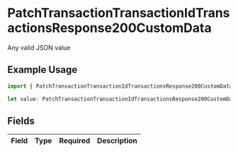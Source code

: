 # PatchTransactionTransactionIdTransactionsResponse200CustomData

Any valid JSON value

## Example Usage

```typescript
import { PatchTransactionTransactionIdTransactionsResponse200CustomData } from "jani-payments/models/operations";

let value: PatchTransactionTransactionIdTransactionsResponse200CustomData = {};
```

## Fields

| Field       | Type        | Required    | Description |
| ----------- | ----------- | ----------- | ----------- |